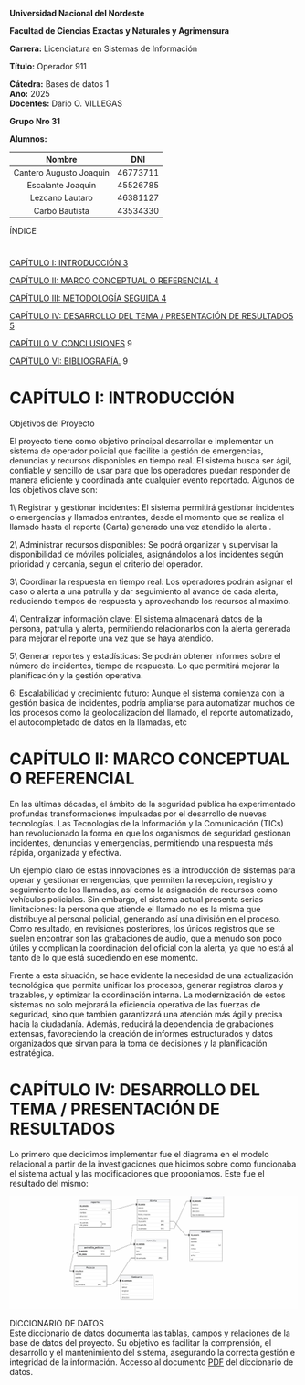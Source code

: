 **Universidad Nacional del Nordeste** 

   
 

**Facultad de Ciencias Exactas y Naturales y Agrimensura** 

 

**Carrera:** Licenciatura en Sistemas de Información 

**Título:** Operador 911

**Cátedra:** Bases de datos 1  
**Año:** 2025   
**Docentes:** Dario O. VILLEGAS

**Grupo Nro 31**

**Alumnos:**  
 

| Nombre                   |     DNI    |
| :-----------------------:|------------|
| Cantero Augusto Joaquin  |    46773711|
| Escalante Joaquin        |    45526785|
| Lezcano Lautaro          |    46381127|
| Carbó Bautista           |    43534330|

 

ÍNDICE

# 

[CAPÍTULO I: INTRODUCCIÓN	3](#capítulo-i:-introducción)

[CAPÍTULO II: MARCO CONCEPTUAL O REFERENCIAL	4](#capítulo-ii:-marco-conceptual-o-referencial)

[CAPÍTULO III: METODOLOGÍA SEGUIDA	4](#capítulo-iii:-metodología-seguida)

[CAPÍTULO IV: DESARROLLO DEL TEMA / PRESENTACIÓN DE RESULTADOS	5](#capítulo-iv:-desarrollo-del-tema-/-presentación-de-resultados)

[CAPÍTULO V: CONCLUSIONES](#capítulo-v:-conclusiones)	9

[CAPÍTULO VI: BIBLIOGRAFÍA.](#capítulo-vi:-bibliografía.)	9

# 

# CAPÍTULO I: INTRODUCCIÓN   

Objetivos del Proyecto

El proyecto tiene como objetivo principal desarrollar e implementar un sistema de operador policial que facilite la gestión de emergencias, denuncias y recursos disponibles en tiempo real. El sistema busca ser ágil, confiable y sencillo de usar para que los operadores puedan responder de manera eficiente y coordinada ante cualquier evento reportado. Algunos de los objetivos clave son:

1\ Registrar y gestionar incidentes: El sistema permitirá gestionar incidentes o emergencias y llamados entrantes, desde el momento que se realiza el llamado hasta el reporte (Carta) generado una vez atendido la alerta .

2\ Administrar recursos disponibles: Se podrá organizar y supervisar la disponibilidad de móviles policiales, asignándolos a los incidentes según prioridad y cercanía, segun el criterio del operador.

3\ Coordinar la respuesta en tiempo real: Los operadores podrán asignar el caso o alerta a una patrulla y dar seguimiento al avance de cada alerta, reduciendo tiempos de respuesta y aprovechando los recursos al maximo.

4\ Centralizar información clave: El sistema almacenará datos de la persona, patrulla y alerta, permitiendo relacionarlos con la alerta generada para mejorar el reporte una vez que se haya atendido.

5\ Generar reportes y estadísticas: Se podrán obtener informes sobre el número de incidentes, tiempo de respuesta. Lo que permitirá mejorar la planificación y la gestión operativa.

6\: Escalabilidad y crecimiento futuro: Aunque el sistema comienza con la gestión básica de incidentes, podria ampliarse para automatizar muchos de los procesos como la geolocalizacion del llamado, el reporte automatizado, el autocompletado de datos en la llamadas, etc

 

# CAPÍTULO II: MARCO CONCEPTUAL O REFERENCIAL 
En las últimas décadas, el ámbito de la seguridad pública ha experimentado profundas transformaciones impulsadas por el desarrollo de nuevas tecnologías. Las Tecnologías de la Información y la Comunicación (TICs) han revolucionado la forma en que los organismos de seguridad gestionan incidentes, denuncias y emergencias, permitiendo una respuesta más rápida, organizada y efectiva.

Un ejemplo claro de estas innovaciones es la introducción de sistemas para operar y gestionar emergencias, que permiten la recepción, registro y seguimiento de los llamados, así como la asignación de recursos como vehículos policiales. Sin embargo, el sistema actual presenta serias limitaciones: la persona que atiende el llamado no es la misma que distribuye al personal policial, generando así una división en el proceso. Como resultado, en revisiones posteriores, los únicos registros que se suelen encontrar son las grabaciones de audio, que a menudo son poco útiles y complican la coordinación del oficial con la alerta, ya que no está al tanto de lo que está sucediendo en ese momento.

Frente a esta situación, se hace evidente la necesidad de una actualización tecnológica que permita unificar los procesos, generar registros claros y trazables, y optimizar la coordinación interna. La modernización de estos sistemas no solo mejorará la eficiencia operativa de las fuerzas de seguridad, sino que también garantizará una atención más ágil y precisa hacia la ciudadanía. Además, reducirá la dependencia de grabaciones extensas, favoreciendo la creación de informes estructurados y datos organizados que sirvan para la toma de decisiones y la planificación estratégica.



# CAPÍTULO IV: DESARROLLO DEL TEMA / PRESENTACIÓN DE RESULTADOS 
Lo primero que decidimos implementar fue el diagrama en el modelo relacional a partir de la investigaciones que hicimos sobre como funcionaba el sistema actual y las modificaciones que proponiamos. Este fue el resultado del mismo:

![imagen1](https://github.com/AugussC/BaseDeDatos1_Grupo31/blob/main/DER/ModeloRelacional_Operador911.jpg)

DICCIONARIO DE DATOS\
Este diccionario de datos documenta las tablas, campos y relaciones de la base de datos del proyecto. Su objetivo es facilitar la comprensión, el desarrollo y el mantenimiento del sistema, asegurando la correcta gestión e integridad de la información.
Accesso al documento [PDF](DER/DiccionarioDeDatos.pdf) del diccionario de datos.
